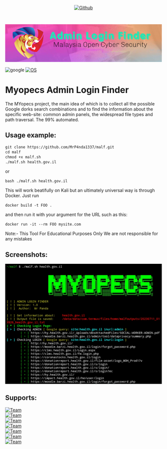<p align="center">
<a href="https://github.com/mrp4nda1337/"><img title="Github" src="https://img.shields.io/badge/MYOPECS-MrPanda-brightgreen?style=for-the-badge&logo=github"></a></p><br>

![banner](https://github.com/MrP4nda1337/malf/blob/main/banner.png)

![google](https://img.shields.io/badge/Google%20Analytics-E37400?style=for-the-badge&logo=google%20analytics&logoColor=white)
[![OS](https://img.shields.io/badge/Tested%20On-Linux%20%7C%20Android-yellowgreen.svg)](https://termux.com/)
</center>

# Myopecs Admin Login Finder

The MYopecs project, the main idea of which is to collect all the possible Google dorks search combinations and to find the information about the specific web-site: common admin panels, the widespread file types and path traversal. The 99% automated.

Usage example:
--------------
```
git clone https://github.com/MrP4nda1337/malf.git
cd malf
chmod +x malf.sh
./malf.sh health.gov.il
```
or
```
bash ./malf.sh health.gov.il
```

This will work beatifully on Kali but an ultimately universal way is through Docker. Just run 

```
docker build -t FOO .
```

and then run it with your argument for the URL such as this:

```
docker run -it --rm FOO mysite.com
```
Note:- This Tool For Educational Purposes Only We are not responsible for any mistakes

Screenshots:
------------
![screenshot](https://github.com/MrP4nda1337/malf/blob/main/sshot.jpg)

Supports:
------------
<a href="https://github.com/mrp4nda1337/"><img title="Team" src="https://img.shields.io/badge/MYOPECS-MrHery-brightgreen?style=for-the-badge&logo=github"></a><br>
<a href="https://github.com/TimunGoreng20/"><img title="Team" src="https://img.shields.io/badge/MYOPECS-TimunGoreng20-brightgreen?style=for-the-badge&logo=github"></a><br>
<a href="https://github.com/DarkKing690/"><img title="Team" src="https://img.shields.io/badge/MYOPECS-DarkKing690-brightgreen?style=for-the-badge&logo=github"></a>
<br>
<a href="https://github.com/Kakarothz/"><img title="Team" src="https://img.shields.io/badge/MYOPECS-Kakarothz-brightgreen?style=for-the-badge&logo=github"></a>
<br>
<a href="https://github.com/SEN4L/"><img title="Team" src="https://img.shields.io/badge/MYOPECS-SEN4L-brightgreen?style=for-the-badge&logo=github"></a>
<br>
<a href="https://github.com/sampanBuruk/"><img title="Team" src="https://img.shields.io/badge/MYOPECS-sampanBuruk-brightgreen?style=for-the-badge&logo=github"></a><br>
<a href="https://github.com/0xCoolAnon/"><img title="Team" src="https://img.shields.io/badge/MYOPECS-0xCoolAnon-brightgreen?style=for-the-badge&logo=github"></a>



